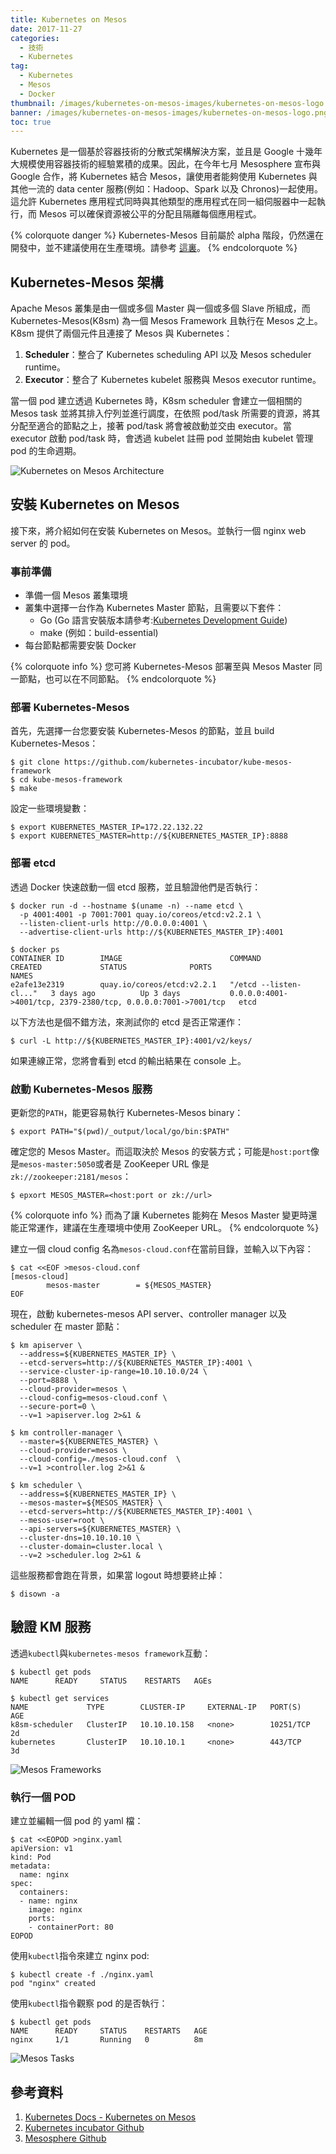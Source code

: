 ```yaml
---
title: Kubernetes on Mesos
date: 2017-11-27
categories:
  - 技術
  - Kubernetes
tag:
  - Kubernetes
  - Mesos
  - Docker
thumbnail: /images/kubernetes-on-mesos-images/kubernetes-on-mesos-logo.png
banner: /images/kubernetes-on-mesos-images/kubernetes-on-mesos-logo.png
toc: true
---
```

Kubernetes 是一個基於容器技術的分散式架構解決方案，並且是 Google 十幾年大規模使用容器技術的經驗累積的成果。因此，在今年七月 Mesosphere 宣布與 Google 合作，將 Kubernetes 結合 Mesos，讓使用者能夠使用 Kubernetes 與其他一流的 data center 服務(例如：Hadoop、Spark 以及 Chronos)一起使用。這允許 Kubernetes 應用程式同時與其他類型的應用程式在同一組伺服器中一起執行，而 Mesos 可以確保資源被公平的分配且隔離每個應用程式。

{% colorquote danger %}
Kubernetes-Mesos 目前屬於 alpha 階段，仍然還在開發中，並不建議使用在生產環境。請參考 [這裏](https://github.com/kubernetes-retired/kube-mesos-framework#release-status)。
{% endcolorquote %}

<!--more-->

## Kubernetes-Mesos 架構
Apache Mesos 叢集是由一個或多個 Master 與一個或多個 Slave 所組成，而 Kubernetes-Mesos(K8sm) 為一個 Mesos Framework 且執行在 Mesos 之上。K8sm 提供了兩個元件且連接了 Mesos 與 Kubernetes：
  1. __Scheduler__：整合了 Kubernetes scheduling API 以及 Mesos scheduler runtime。
  2. __Executor__：整合了 Kubernetes kubelet 服務與 Mesos executor runtime。

當一個 pod 建立透過 Kubernetes 時，K8sm scheduler 會建立一個相關的 Mesos task 並將其排入佇列並進行調度，在依照 pod/task 所需要的資源，將其分配至適合的節點之上，接著 pod/task 將會被啟動並交由 executor。當 executor 啟動 pod/task 時，會透過 kubelet 註冊 pod 並開始由 kubelet 管理 pod 的生命週期。

![Kubernetes on Mesos Architecture](/images/kubernetes-on-mesos-images/k8sm-architecture.png)

## 安裝 Kubernetes on Mesos
接下來，將介紹如何在安裝 Kubernetes on Mesos。並執行一個 nginx web server 的 pod。

### 事前準備
* 準備一個 Mesos 叢集環境
* 叢集中選擇一台作為 Kubernetes Master 節點，且需要以下套件：
    * Go (Go 語言安裝版本請參考:[Kubernetes Development Guide](https://github.com/kubernetes/community/blob/master/contributors/devel/development.md#go))
    * make (例如：build-essential)
* 每台節點都需要安裝 Docker

{% colorquote info %}
您可將 Kubernetes-Mesos 部署至與 Mesos Master 同一節點，也可以在不同節點。
{% endcolorquote %}

### 部署 Kubernetes-Mesos
首先，先選擇一台您要安裝 Kubernetes-Mesos 的節點，並且 build Kubernetes-Mesos：
```shell
$ git clone https://github.com/kubernetes-incubator/kube-mesos-framework
$ cd kube-mesos-framework
$ make
```

設定一些環境變數：
```shell
$ export KUBERNETES_MASTER_IP=172.22.132.22
$ export KUBERNETES_MASTER=http://${KUBERNETES_MASTER_IP}:8888
```

### 部署 etcd
透過 Docker 快速啟動一個 etcd 服務，並且驗證他們是否執行：
```shell
$ docker run -d --hostname $(uname -n) --name etcd \
  -p 4001:4001 -p 7001:7001 quay.io/coreos/etcd:v2.2.1 \
  --listen-client-urls http://0.0.0.0:4001 \
  --advertise-client-urls http://${KUBERNETES_MASTER_IP}:4001
```

```shell
$ docker ps
CONTAINER ID        IMAGE                        COMMAND                  CREATED             STATUS              PORTS                                                           NAMES
e2afe13e2319        quay.io/coreos/etcd:v2.2.1   "/etcd --listen-cl..."   3 days ago          Up 3 days           0.0.0.0:4001->4001/tcp, 2379-2380/tcp, 0.0.0.0:7001->7001/tcp   etcd
```

以下方法也是個不錯方法，來測試你的 etcd 是否正常運作：
```shell
$ curl -L http://${KUBERNETES_MASTER_IP}:4001/v2/keys/
```

如果連線正常，您將會看到 etcd 的輸出結果在 console 上。

### 啟動 Kubernetes-Mesos 服務
更新您的`PATH`，能更容易執行 Kubernetes-Mesos binary：
```shell
$ export PATH="$(pwd)/_output/local/go/bin:$PATH"
```

確定您的 Mesos Master。而這取決於 Mesos 的安裝方式；可能是`host:port`像是`mesos-master:5050`或者是 ZooKeeper URL 像是`zk://zookeeper:2181/mesos`：
```shell
$ epxort MESOS_MASTER=<host:port or zk://url>
```

{% colorquote info %}
而為了讓 Kubernetes 能夠在 Mesos Master 變更時還能正常運作，建議在生產環境中使用 ZooKeeper URL。
{% endcolorquote %}

建立一個 cloud config 名為`mesos-cloud.conf`在當前目錄，並輸入以下內容：
```shell
$ cat <<EOF >mesos-cloud.conf
[mesos-cloud]
        mesos-master        = ${MESOS_MASTER}
EOF
```

現在，啟動 kubernetes-mesos API server、controller manager 以及 scheduler 在 master 節點：
```shell
$ km apiserver \
  --address=${KUBERNETES_MASTER_IP} \
  --etcd-servers=http://${KUBERNETES_MASTER_IP}:4001 \
  --service-cluster-ip-range=10.10.10.0/24 \
  --port=8888 \
  --cloud-provider=mesos \
  --cloud-config=mesos-cloud.conf \
  --secure-port=0 \
  --v=1 >apiserver.log 2>&1 &

$ km controller-manager \
  --master=${KUBERNETES_MASTER} \
  --cloud-provider=mesos \
  --cloud-config=./mesos-cloud.conf  \
  --v=1 >controller.log 2>&1 &

$ km scheduler \
  --address=${KUBERNETES_MASTER_IP} \
  --mesos-master=${MESOS_MASTER} \
  --etcd-servers=http://${KUBERNETES_MASTER_IP}:4001 \
  --mesos-user=root \
  --api-servers=${KUBERNETES_MASTER} \
  --cluster-dns=10.10.10.10 \
  --cluster-domain=cluster.local \
  --v=2 >scheduler.log 2>&1 &
```

這些服務都會跑在背景，如果當 logout 時想要終止掉：
```shell
$ disown -a
```

## 驗證 KM 服務
透過`kubectl`與`kubernetes-mesos framework`互動：

```shell
$ kubectl get pods
NAME      READY     STATUS    RESTARTS   AGEs
```

```shell
$ kubectl get services
NAME             TYPE        CLUSTER-IP     EXTERNAL-IP   PORT(S)     AGE
k8sm-scheduler   ClusterIP   10.10.10.158   <none>        10251/TCP   2d
kubernetes       ClusterIP   10.10.10.1     <none>        443/TCP     3d
```

![Mesos Frameworks](/images/kubernetes-on-mesos-images/k8sm-frameworks.png)

### 執行一個 POD

建立並編輯一個 pod 的 yaml 檔：
```shell
$ cat <<EOPOD >nginx.yaml
apiVersion: v1
kind: Pod
metadata:
  name: nginx
spec:
  containers:
  - name: nginx
    image: nginx
    ports:
    - containerPort: 80
EOPOD
```

使用`kubectl`指令來建立 nginx pod:
```shell
$ kubectl create -f ./nginx.yaml
pod "nginx" created
```

使用`kubectl`指令觀察 pod 的是否執行：
```shell
$ kubectl get pods
NAME      READY     STATUS    RESTARTS   AGE
nginx     1/1       Running   0          8m
```

![Mesos Tasks](/images/kubernetes-on-mesos-images/k8sm-run-pod.png)

## 參考資料
  1. [Kubernetes Docs - Kubernetes on Mesos](https://kubernetes.io/docs/getting-started-guides/mesos/)
  2. [Kubernetes incubator Github](https://github.com/kubernetes-incubator/kube-mesos-framework)
  3. [Mesosphere Github](https://github.com/mesosphere/kubernetes-mesos/tree/master)
